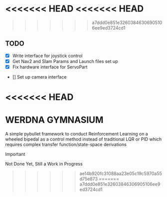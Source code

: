 <<<<<<< HEAD
<<<<<<< HEAD
=======
>>>>>>> a7ddd0e851e32603846306905106ee9ed3724cd1
## TODO
 - [x] Write interface for joystick control
 - [x] Get Nav2 and Slam Params and Launch files set up
 - [x] Fix hardware interface for ServoPart
 - [] Set up camera interface
 
<<<<<<< HEAD
=======
# WERDNA GYMNASIUM

A simple pybullet framework to conduct Reinforcement Learning on a wheeled bipedal as a control method instead of traditional LQR or PID which requires complex transfer function/state-space derivations

> [!IMPORTANT]
> Not Done Yet, Still a Work in Progress
>>>>>>> ae14b920fc31088aa23e05c19c5970a55d75e873
=======
>>>>>>> a7ddd0e851e32603846306905106ee9ed3724cd1
